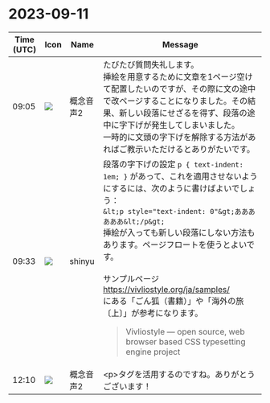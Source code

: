 # 2023-09-11

|Time (UTC)|Icon|Name|Message|
|---|---|---|---|
|09:05|![](https://avatars.slack-edge.com/2023-09-06/5867844158657_99e7476a506dc16e6401_72.png)|概念音声2|たびたび質問失礼します。<br>挿絵を用意するために文章を1ページ空けて配置したいのですが、その際に文の途中で改ページすることになりました。その結果、新しい段落にせざるを得ず、段落の途中に字下げが発生してしまいました。<br>一時的に文頭の字下げを解除する方法があればご教示いただけるとありがたいです。|
|09:33|![](https://avatars.slack-edge.com/2018-04-27/354445776386_e258f5ed5ba887b08668_72.jpg)|shinyu|段落の字下げの設定 `p { text-indent: 1em; }` があって、これを適用させないようにするには、次のように書けばよいでしょう：<br>```&lt;p style="text-indent: 0"&gt;ああああああ&lt;/p&gt;```<br>挿絵が入っても新しい段落にしない方法もあります。ページフロートを使うとよいです。<br><br>サンプルページ<br><https://vivliostyle.org/ja/samples/><br>にある「ごん狐（書籍）」や「海外の旅〔上〕」が参考になります。<br><blockquote>Vivliostyle — open source, web browser based CSS typesetting engine project</blockquote>|
|12:10|![](https://avatars.slack-edge.com/2023-09-06/5867844158657_99e7476a506dc16e6401_72.png)|概念音声2|&lt;p&gt;タグを活用するのですね。ありがとうございます！|
